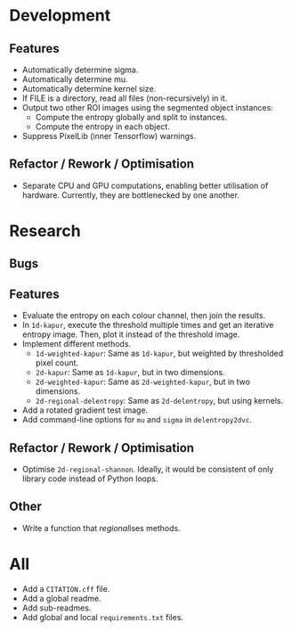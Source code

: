 # Development

## Features
- Automatically determine sigma.
- Automatically determine mu.
- Automatically determine kernel size.
- If FILE is a directory, read all files (non-recursively) in it.
- Output two other ROI images using the segmented object instances:
  - Compute the entropy globally and split to instances.
  - Compute the entropy in each object.
- Suppress PixelLib (inner Tensorflow) warnings.

## Refactor / Rework / Optimisation
- Separate CPU and GPU computations, enabling better utilisation of hardware.
  Currently, they are bottlenecked by one another.


# Research

## Bugs

## Features
- Evaluate the entropy on each colour channel, then join the results.
- In `1d-kapur`, execute the threshold multiple times and get an iterative
  entropy image. Then, plot it instead of the threshold image.
- Implement different methods.
  - `1d-weighted-kapur`: Same as `1d-kapur`, but weighted by thresholded pixel
    count.
  - `2d-kapur`: Same as `1d-kapur`, but in two dimensions.
  - `2d-weighted-kapur`: Same as `2d-weighted-kapur`, but in two dimensions.
  - `2d-regional-delentropy`: Same as `2d-delentropy`, but using kernels.
- Add a rotated gradient test image.
- Add command-line options for `mu` and `sigma` in `delentropy2dvc`.

## Refactor / Rework / Optimisation
- Optimise `2d-regional-shannon`. Ideally, it would be consistent of only
  library code instead of Python loops.

## Other
- Write a function that *regional*ises methods.


# All
- Add a `CITATION.cff` file.
- Add a global readme.
- Add sub-readmes.
- Add global and local `requirements.txt` files.
